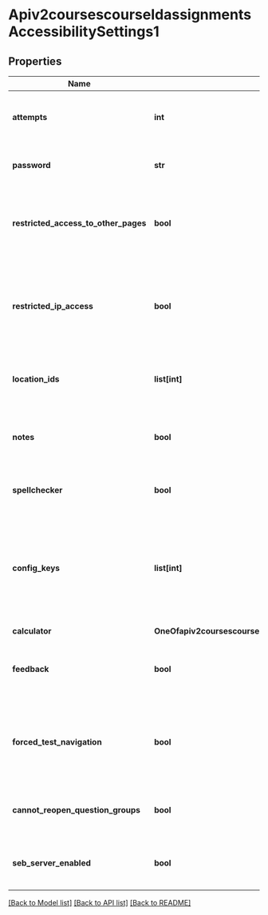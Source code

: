 # Apiv2coursescourseIdassignmentsAccessibilitySettings1

## Properties
Name | Type | Description | Notes
------------ | ------------- | ------------- | -------------
**attempts** | **int** | The amount of attempts students get to take the assignment | [optional] 
**password** | **str** | A password required to enter the assingment | [optional] 
**restricted_access_to_other_pages** | **bool** | Prevents the user from opening other assignments in Ans while taking this assignment | [optional] 
**restricted_ip_access** | **bool** | Defines whether access should be restricted based on IP. Set location_ids to limit access to those locations | [optional] 
**location_ids** | **list[int]** | An array of location ids the assignment may be accessed from | [optional] 
**notes** | **bool** | Allows students to take digital notes during their assignment | [optional] 
**spellchecker** | **bool** | Allows students to use spell checking | [optional] 
**config_keys** | **list[int]** | Lockdown browser hash to sha256 with the request url and is compared to the configKeyHash sent in the request headers | [optional] 
**calculator** | **OneOfapiv2coursescourseIdassignmentsAccessibilitySettings1Calculator** |  | [optional] 
**feedback** | **bool** | Allows students to receive feedback during the assignment | [optional] 
**forced_test_navigation** | **bool** | Students may only answer questions once; they may not return to an exercise that they closed | [optional] 
**cannot_reopen_question_groups** | **bool** | Prevents students from reopening a flow group after closing | [optional] 
**seb_server_enabled** | **bool** | Restrict access to the assignment to Safe Exam Browser only | [optional] 

[[Back to Model list]](../README.md#documentation-for-models) [[Back to API list]](../README.md#documentation-for-api-endpoints) [[Back to README]](../README.md)


